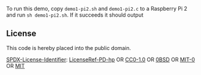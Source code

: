 To run this demo, copy `demo1-pi2.sh` and `demo1-pi2.c` to a Raspberry Pi 2 and run `sh demo1-pi2.sh`.
If it succeeds it should output 

## License

This code is hereby placed into the public domain.

[SPDX-License-Identifier](https://spdx.dev/ids/):
[LicenseRef-PD-hp](https://cr.yp.to/spdx.html)
OR
[CC0-1.0](https://spdx.org/licenses/CC0-1.0.html)
OR
[0BSD](https://spdx.org/licenses/0BSD.html)
OR
[MIT-0](https://spdx.org/licenses/MIT-0.html)
OR
[MIT](https://spdx.org/licenses/MIT.html)
